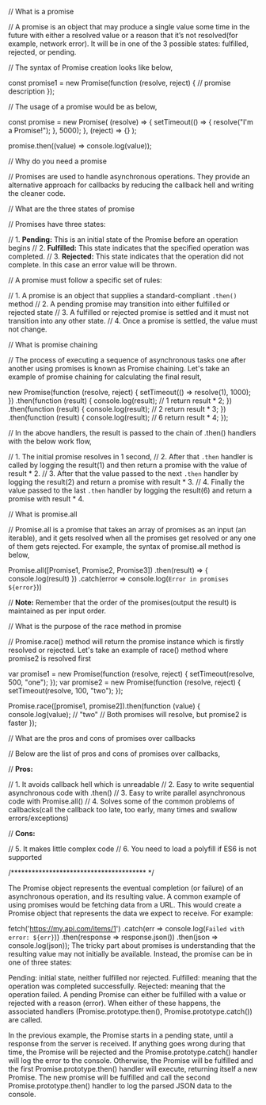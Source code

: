 // What is a promise

// A promise is an object that may produce a single value some time in the future with either a resolved value or a reason that it’s not resolved(for example, network error). It will be in one of the 3 possible states: fulfilled, rejected, or pending.

// The syntax of Promise creation looks like below,

const promise1 = new Promise(function (resolve, reject) {
  // promise description
});

// The usage of a promise would be as below,

const promise = new Promise(
  (resolve) => {
    setTimeout(() => {
      resolve("I'm a Promise!");
    }, 5000);
  },
  (reject) => {}
);

promise.then((value) => console.log(value));

// Why do you need a promise

// Promises are used to handle asynchronous operations. They provide an alternative approach for callbacks by reducing the callback hell and writing the cleaner code.

// What are the three states of promise

// Promises have three states:

// 1. **Pending:** This is an initial state of the Promise before an operation begins
// 2. **Fulfilled:** This state indicates that the specified operation was completed.
// 3. **Rejected:** This state indicates that the operation did not complete. In this case an error value will be thrown.

// A promise must follow a specific set of rules:

// 1. A promise is an object that supplies a standard-compliant `.then()` method
// 2. A pending promise may transition into either fulfilled or rejected state
// 3. A fulfilled or rejected promise is settled and it must not transition into any other state.
// 4. Once a promise is settled, the value must not change.

// What is promise chaining

// The process of executing a sequence of asynchronous tasks one after another using promises is known as Promise chaining. Let's take an example of promise chaining for calculating the final result,

new Promise(function (resolve, reject) {
  setTimeout(() => resolve(1), 1000);
})
  .then(function (result) {
    console.log(result); // 1
    return result * 2;
  })
  .then(function (result) {
    console.log(result); // 2
    return result * 3;
  })
  .then(function (result) {
    console.log(result); // 6
    return result * 4;
  });

// In the above handlers, the result is passed to the chain of .then() handlers with the below work flow,

// 1. The initial promise resolves in 1 second,
// 2. After that `.then` handler is called by logging the result(1) and then return a promise with the value of result \* 2.
// 3. After that the value passed to the next `.then` handler by logging the result(2) and return a promise with result \* 3.
// 4. Finally the value passed to the last `.then` handler by logging the result(6) and return a promise with result \* 4.


// What is promise.all

// Promise.all is a promise that takes an array of promises as an input (an iterable), and it gets resolved when all the promises get resolved or any one of them gets rejected. For example, the syntax of promise.all method is below,


Promise.all([Promise1, Promise2, Promise3]) .then(result) => {   console.log(result) }) .catch(error => console.log(`Error in promises ${error}`))


// **Note:** Remember that the order of the promises(output the result) is maintained as per input order.


// What is the purpose of the race method in promise

//     Promise.race() method will return the promise instance which is firstly resolved or rejected. Let's take an example of race() method where promise2 is resolved first


var promise1 = new Promise(function (resolve, reject) {
    setTimeout(resolve, 500, "one");
});
var promise2 = new Promise(function (resolve, reject) {
    setTimeout(resolve, 100, "two");
});

Promise.race([promise1, promise2]).then(function (value) {
    console.log(value); // "two" // Both promises will resolve, but promise2 is faster
});


// What are the pros and cons of promises over callbacks

// Below are the list of pros and cons of promises over callbacks,

// **Pros:**

// 1. It avoids callback hell which is unreadable
// 2. Easy to write sequential asynchronous code with .then()
// 3. Easy to write parallel asynchronous code with Promise.all()
// 4. Solves some of the common problems of callbacks(call the callback too late, too early, many times and swallow errors/exceptions)

// **Cons:**

// 5. It makes little complex code
// 6. You need to load a polyfill if ES6 is not supported



/*************************************** */

The Promise object represents the eventual completion (or failure) of an asynchronous operation, and its resulting value. A common example of using promises would be fetching data from a URL. This would create a Promise object that represents the data we expect to receive. For example:

fetch('https://my.api.com/items/1')
  .catch(err => console.log(`Failed with error: ${err}`))
  .then(response => response.json())
  .then(json => console.log(json));
The tricky part about promises is understanding that the resulting value may not initially be available. Instead, the promise can be in one of three states:

Pending: initial state, neither fulfilled nor rejected.
Fulfilled: meaning that the operation was completed successfully.
Rejected: meaning that the operation failed.
A pending Promise can either be fulfilled with a value or rejected with a reason (error). When either of these happens, the associated handlers (Promise.prototype.then(), Promise.prototype.catch()) are called.

In the previous example, the Promise starts in a pending state, until a response from the server is received. If anything goes wrong during that time, the Promise will be rejected and the Promise.prototype.catch() handler will log the error to the console. Otherwise, the Promise will be fulfilled and the first Promise.prototype.then() handler will execute, returning itself a new Promise. The new promise will be fulfilled and call the second Promise.prototype.then() handler to log the parsed JSON data to the console.